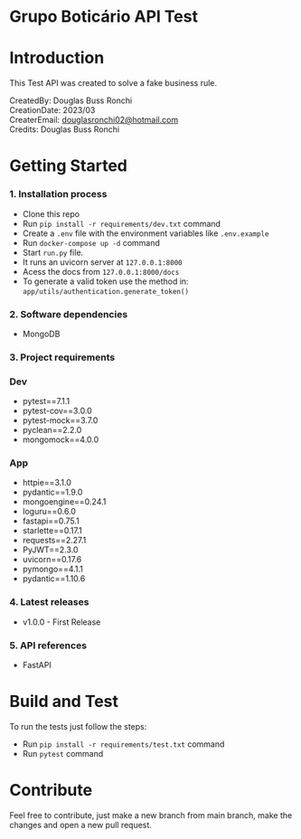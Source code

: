 # Grupo Boticário API Test


# Introduction
This Test API was created to solve a fake business rule. 

CreatedBy: Douglas Buss Ronchi <br>
CreationDate: 2023/03 <br>
CreaterEmail: douglasronchi02@hotmail.com<br>
Credits: Douglas Buss Ronchi<br>

# Getting Started
### 1. Installation process

- Clone this repo
- Run ```pip install -r requirements/dev.txt``` command
- Create a ```.env``` file with the environment variables like ```.env.example```
- Run ```docker-compose up -d``` command
- Start ```run.py``` file.
- It runs an uvicorn server at ```127.0.0.1:8000```
- Acess the docs from ```127.0.0.1:8000/docs```
- To generate a valid token use the method in: ```app/utils/authentication.generate_token()```

### 2. Software dependencies
   - MongoDB

### 3. Project requirements
### Dev
- pytest==7.1.1
- pytest-cov==3.0.0
- pytest-mock==3.7.0
- pyclean==2.2.0
- mongomock==4.0.0
### App
- httpie==3.1.0
- pydantic==1.9.0
- mongoengine==0.24.1
- loguru==0.6.0
- fastapi==0.75.1
- starlette==0.17.1
- requests==2.27.1
- PyJWT==2.3.0
- uvicorn==0.17.6
- pymongo==4.1.1
- pydantic==1.10.6    

### 4. Latest releases
- v1.0.0 - First Release

### 5. API references
- FastAPI

# Build and Test
To run the tests just follow the steps:
- Run ```pip install -r requirements/test.txt``` command
- Run ```pytest``` command

# Contribute
Feel free to contribute, just make a new branch from main branch, make the changes and open a new pull request.

